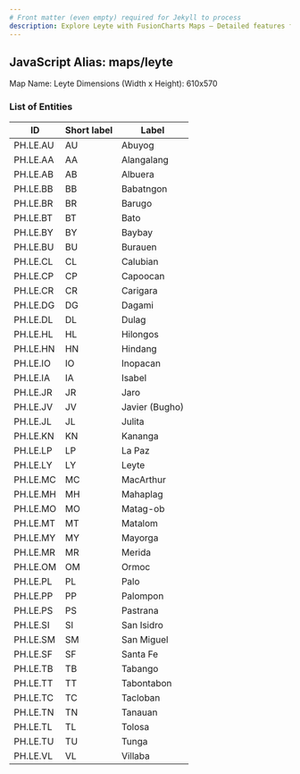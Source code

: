 ```yaml
---
# Front matter (even empty) required for Jekyll to process
description: Explore Leyte with FusionCharts Maps – Detailed features for seamless integration. Try now & enhance your data visualization today! 
---
```


## JavaScript Alias: maps/leyte

Map Name: Leyte
Dimensions (Width x Height): 610x570





### List of Entities

ID | Short label | Label
---|---|---|
PH.LE.AU | AU | Abuyog
PH.LE.AA | AA | Alangalang
PH.LE.AB | AB | Albuera
PH.LE.BB | BB | Babatngon
PH.LE.BR | BR | Barugo
PH.LE.BT | BT | Bato
PH.LE.BY | BY | Baybay
PH.LE.BU | BU | Burauen
PH.LE.CL | CL | Calubian
PH.LE.CP | CP | Capoocan
PH.LE.CR | CR | Carigara
PH.LE.DG | DG | Dagami
PH.LE.DL | DL | Dulag
PH.LE.HL | HL | Hilongos
PH.LE.HN | HN | Hindang
PH.LE.IO | IO | Inopacan
PH.LE.IA | IA | Isabel
PH.LE.JR | JR | Jaro
PH.LE.JV | JV | Javier (Bugho)
PH.LE.JL | JL | Julita
PH.LE.KN | KN | Kananga
PH.LE.LP | LP | La Paz
PH.LE.LY | LY | Leyte
PH.LE.MC | MC | MacArthur
PH.LE.MH | MH | Mahaplag
PH.LE.MO | MO | Matag-ob
PH.LE.MT | MT | Matalom
PH.LE.MY | MY | Mayorga
PH.LE.MR | MR | Merida
PH.LE.OM | OM | Ormoc
PH.LE.PL | PL | Palo
PH.LE.PP | PP | Palompon
PH.LE.PS | PS | Pastrana
PH.LE.SI | SI | San Isidro
PH.LE.SM | SM | San Miguel
PH.LE.SF | SF | Santa Fe
PH.LE.TB | TB | Tabango
PH.LE.TT | TT | Tabontabon
PH.LE.TC | TC | Tacloban
PH.LE.TN | TN | Tanauan
PH.LE.TL | TL | Tolosa
PH.LE.TU | TU | Tunga
PH.LE.VL | VL | Villaba
